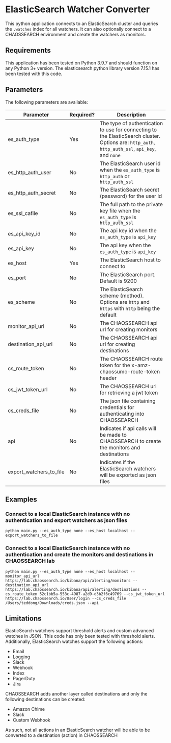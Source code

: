 # ElasticSearch Watcher Converter

This python application connects to an ElasticSearch cluster and queries the `.watches` index for all watchers. It can also optionally connect to a CHAOSSEARCH environment and create the watchers as monitors.

## Requirements

This application has been tested on Python 3.9.7 and should function on any Python 3+ version. The elasticsearch python library version 7.15.1 has been tested with this code.

## Parameters

The following parameters are available:

| Parameter | Required? | Description |
|-----------|-----------|-------------|
| es_auth_type | Yes | The type of authentication to use for connecting to the ElasticSearch cluster. Options are: `http_auth`, `http_auth_ssl`, `api_key`, and `none` |
| es_http_auth_user | No | The ElasticSearch user id when the `es_auth_type` is `http_auth` or `http_auth_ssl` |
| es_http_auth_secret | No | The ElasticSearch secret (password) for the user id |
| es_ssl_cafile | No | The full path to the private key file when the `es_auth_type` is `http_auth_ssl` |
| es_api_key_id | No | The api key id when the `es_auth_type` is `api_key` |
| es_api_key | No | The api key when the `es_auth_type` is `api_key` |
| es_host | Yes | The ElasticSearch host to connect to |
| es_port | No | The ElasticSearch port. Default is 9200 |
| es_scheme | No | The ElasticSearch scheme (method). Options are `http` and `https` with `http` being the default |
| monitor_api_url | No | The CHAOSSEARCH api url for creating monitors |
| destination_api_url | No | The CHAOSSEARCH api url for creating destinations |
| cs_route_token | No | The CHAOSSEARCH route token for the x-amz-chaossumo-route-token header |
| cs_jwt_token_url | No | The CHAOSSEARCH url for retrieving a jwt token |
| cs_creds_file | No | The json file containing credentials for authenticating into CHAOSSEARCH |
| api | No | Indicates if api calls will be made to CHAOSSEARCH to create the monitors and destinations |
| export_watchers_to_file | No | Indicates if the ElasticSearch watchers will be exported as json files |

## Examples

### Connect to a local ElasticSearch instance with no authentication and export watchers as json files

`python main.py --es_auth_type none --es_host localhost --export_watchers_to_file`

### Connect to a local ElasticSearch instance with no authentication and create the monitors and destinations in CHAOSSEARCH lab

`python main.py --es_auth_type none --es_host localhost --monitor_api_url https://lab.chaossearch.io/kibana/api/alerting/monitors --destination_api_url https://lab.chaossearch.io/kibana/api/alerting/destinations --cs_route_token 52c1bb5a-553c-4987-a2d9-d3b2f6c49769 --cs_jwt_token_url https://lab.chaossearch.io/User/login --cs_creds_file /Users/teddong/Downloads/creds.json --api`

## Limitations

ElasticSearch watchers support threshold alerts and custom advanced watches in JSON. This code has only been tested with threshold alerts. Additionally, ElasticSearch watches support the following actions:

* Email
* Logging
* Slack
* Webhook
* Index
* PagerDuty
* Jira

CHAOSSEARCH adds another layer called destinations and only the following destinations can be created:

* Amazon Chime
* Slack
* Custom Webhook

As such, not all actions in an ElasticSearch watcher will be able to be converted to a destination (action) in CHAOSSEARCH
